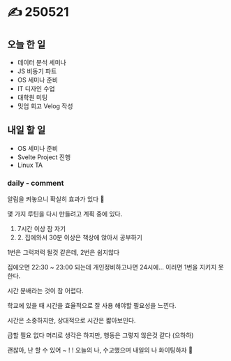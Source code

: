 # ✍️ 250521

## 오늘 한 일

* 데이터 분석 세미나
* JS 비동기 파트
* OS 세미나 준비
* IT 디자인 수업
* 대학원 미팅
* 밋업 회고 Velog 작성

## 내일 할 일

* OS 세미나 준비
* Svelte Project 진행
* Linux TA



### daily - comment

알림을 켜놓으니 확실히 효과가 있다 🤣



몇 가지 루틴을 다시 만들려고 계획 중에 있다.&#x20;

1. 7시간 이상 잠 자기
2. 2\. 집에와서 30분 이상은 책상에 앉아서 공부하기

1번은 그럭저럭 될것 같은데, 2번은 쉽지않다

집에오면 22:30 \~ 23:00 되는데 개인정비하고나면 24시에... 이러면 1번을 지키지 못한다.

시간 분배라는 것이 참 어렵다.

학교에 있을 때 시간을 효율적으로 잘 사용 해야할 필요성을 느낀다.



시간은 소중하지만, 상대적으로 시간은 짧아보인다.

급할 필요 없다 머리로 생각은 하지만, 행동은 그렇지 않은것 같다 (으하하)

괜찮아, 난 할 수 있어 \~ ! ! 오늘의 나, 수고했으며 내일의 나 화이팅하자 👏

